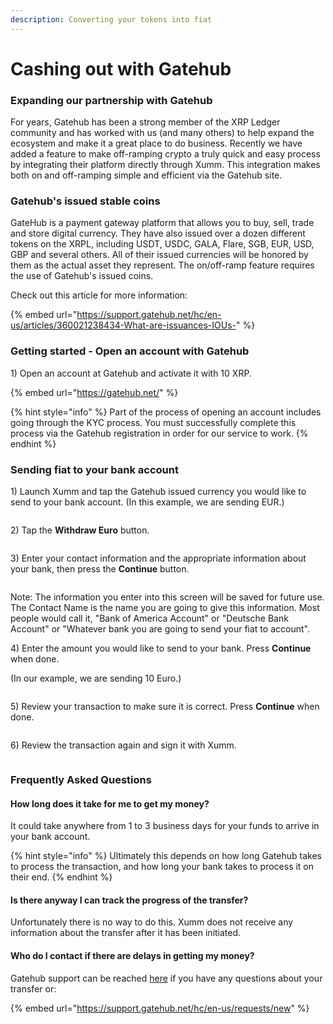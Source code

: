 ```yaml
---
description: Converting your tokens into fiat
---
```


# Cashing out with Gatehub

### Expanding our partnership with Gatehub

For years, Gatehub has been a strong member of the XRP Ledger community and has worked with us (and many others) to help expand the ecosystem and make it a great place to do business. Recently we have added a feature to make off-ramping crypto a truly quick and easy process by integrating their platform directly through Xumm. This integration makes both on and off-ramping simple and efficient via the Gatehub site.

### Gatehub's issued stable coins

GateHub is a payment gateway platform that allows you to buy, sell, trade and store digital currency. They have also issued over a dozen different tokens on the XRPL, including USDT, USDC, GALA, Flare, SGB, EUR, USD, GBP and several others. All of their issued currencies will be honored by them as the actual asset they represent.  The on/off-ramp feature requires the use of Gatehub's issued coins.

Check out this article for more information:

{% embed url="https://support.gatehub.net/hc/en-us/articles/360021238434-What-are-issuances-IOUs-" %}

### Getting started - Open an account with Gatehub

1\) Open an account at Gatehub and activate it with 10 XRP.  &#x20;

{% embed url="https://gatehub.net/" %}

{% hint style="info" %}
Part of the process of opening an account includes going through the KYC process. You must successfully complete this process via the Gatehub registration in order for our service to work.
{% endhint %}

### Sending fiat to your bank account

1\) Launch Xumm and tap the Gatehub issued currency you would like to send to your bank account. (In this example, we are sending EUR.)

<figure><img src="../.gitbook/assets/image (1) (1) (1) (1) (1) (1) (1) (1) (1) (1) (1).png" alt=""><figcaption></figcaption></figure>

2\) Tap the **Withdraw Euro** button.

<figure><img src="../.gitbook/assets/image (1) (1) (1) (1) (1) (1) (1) (1) (1) (1) (1) (1).png" alt=""><figcaption></figcaption></figure>

3\) Enter your contact information and the appropriate information about your bank, then press the **Continue** button.

<figure><img src="../.gitbook/assets/image (31).png" alt=""><figcaption></figcaption></figure>

Note: The information you enter into this screen will be saved for future use. The Contact Name is the name you are going to give this information. Most people would call it, "Bank of America Account" or "Deutsche Bank Account" or "Whatever bank you are going to send your fiat to account".

4\) Enter the amount you would like to send to your bank.  Press **Continue** when done.

(In our example, we are sending 10 Euro.)

<figure><img src="../.gitbook/assets/image (1) (1) (1) (1) (1) (1) (1) (1) (1) (1).png" alt=""><figcaption></figcaption></figure>

5\) Review your transaction to make sure it is correct. Press **Continue** when done.

<figure><img src="../.gitbook/assets/image (32).png" alt=""><figcaption></figcaption></figure>

6\) Review the transaction again and sign it with Xumm.

<figure><img src="../.gitbook/assets/image (1) (1) (1) (1) (1) (1) (1) (1) (1).png" alt=""><figcaption></figcaption></figure>

### Frequently Asked Questions

#### How long does it take for me to get my money?

It could take anywhere from 1 to 3 business days for your funds to arrive in your bank account.&#x20;

{% hint style="info" %}
Ultimately this depends on how long Gatehub takes to process the transaction, and how long your bank takes to process it on their end. &#x20;
{% endhint %}

#### Is there anyway I can track the progress of the transfer?

Unfortunately there is no way to do this. Xumm does not receive any information about the transfer after it has been initiated.

#### Who do I contact if there are delays in getting my money?

Gatehub support can be reached [here](https://support.gatehub.net/hc/en-us/requests/new) if you have any questions about your transfer or:

{% embed url="https://support.gatehub.net/hc/en-us/requests/new" %}



